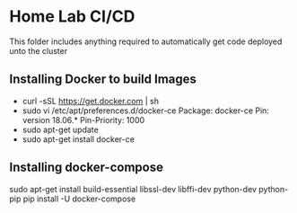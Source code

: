 # Home Lab CI/CD

This folder includes anything required to automatically get code deployed unto the cluster

## Installing Docker to build Images

- curl -sSL https://get.docker.com | sh
- sudo vi /etc/apt/preferences.d/docker-ce
Package: docker-ce
Pin: version 18.06.*
Pin-Priority: 1000
- sudo apt-get update
- sudo apt-get install docker-ce

## Installing docker-compose

sudo apt-get install build-essential libssl-dev libffi-dev python-dev python-pip
pip install -U docker-compose


